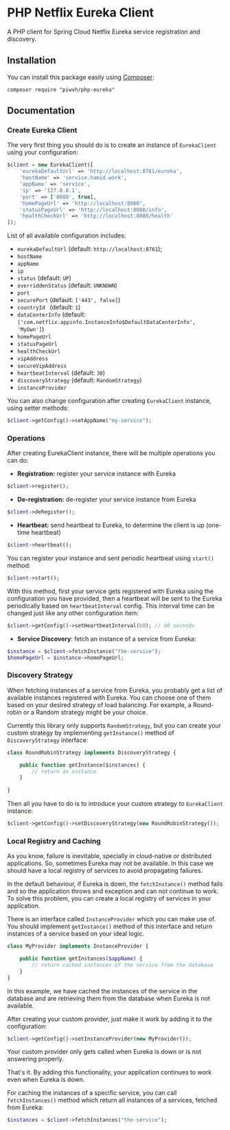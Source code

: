PHP Netflix Eureka Client
=========================
A PHP client for Spring Cloud Netflix Eureka service registration and discovery.


## Installation
You can install this package easily using [Composer](https://getcomposer.org/
):

`composer require "piwvh/php-eureka"`

## Documentation

### Create Eureka Client
The very first thing you should do is to create an instance of `EurekaClient` using your configuration:
```php
$client = new EurekaClient([
    'eurekaDefaultUrl' => 'http://localhost:8761/eureka',
    'hostName' => 'service.hamid.work',
    'appName' => 'service',
    'ip' => '127.0.0.1',
    'port' => ['8080', true],
    'homePageUrl' => 'http://localhost:8080',
    'statusPageUrl' => 'http://localhost:8080/info',
    'healthCheckUrl' => 'http://localhost:8080/health'
]);
```

List of all available configuration includes:

- `eurekaDefaultUrl` (default: `http://localhost:8761`);
- `hostName`
- `appName`
- `ip`
- `status` (default: `UP`)
- `overriddenStatus` (default: `UNKNOWN`)
- `port`
- `securePort` (default: `['443', false]`)
- `countryId ` (default: `1`)
- `dataCenterInfo` (default: `['com.netflix.appinfo.InstanceInfo$DefaultDataCenterInfo', 'MyOwn']`)
- `homePageUrl`
- `statusPageUrl`
- `healthCheckUrl`
- `vipAddress`
- `secureVipAddress`
- `heartbeatInterval` (default: `30`)
- `discoveryStrategy` (default: `RandomStrategy`)
- `instanceProvider`


You can also change configuration after creating `EurekaClient` instance, using setter methods:
```php
$client->getConfig()->setAppName("my-service");
```

### Operations
After creating EurekaClient instance, there will be multiple operations you can do:
- **Registration:** register your service instance with Eureka
```php
$client->register();
```

- **De-registration:** de-register your service instance from Eureka
```php
$client->deRegister();
```

- **Heartbeat:** send heartbeat to Eureka, to determine the client is up (one-time heartbeat)
```php
$client->heartbeat();
```

You can register your instance and sent periodic heartbeat using `start()` method:
```php
$client->start();
```

With this method, first your service gets registered with Eureka using the
configuration you have provided, then a heartbeat will be sent to the Eureka periodically based
on `heartbeatInterval` config. This interval time can be changed just like any other
configuration item:
```php
$client->getConfig()->setHeartbeatInterval(60); // 60 seconds
``` 

- **Service Discovery**: fetch an instance of a service from Eureka:
```php
$instance = $client->fetchInstance("the-service");
$homePageUrl = $instance->homePageUrl;
```

### Discovery Strategy
When fetching instances of a service from Eureka, you probably get a list of available
instances registered with Eureka. You can choose one of them based on your desired strategy
of load balancing. For example, a Round-robin or a Random strategy might be your choice.

Currently this library only supports `RandomStrategy`, but you can create your custom
strategy by implementing `getInstance()` method of `DiscoveryStrategy` interface:

```php
class RoundRobinStrategy implements DiscoveryStrategy {

    public function getInstance($instances) {
        // return an instance
    }
    
}
```

Then all you have to do is to introduce your custom strategy to `EurekaClient` instance:
```php
$client->getConfig()->setDiscoveryStrategy(new RoundRobinStrategy());
```

### Local Registry and Caching
As you know, failure is inevitable, specially in cloud-native
or distributed applications. So, sometimes Eureka may not be available. In this case
we should have a local registry of services to avoid propagating failures.

In the default behaviour, if Eureka is down, the `fetchInstance()` method fails and so
the application throws and exception and can not continue to work. To solve this
problem, you can create a local registry of services in your application.

There is an interface called `InstanceProvider` which you can make use of.
You should implement `getInstance()` method of this interface and return instances
of a service based on your ideal logic.

```php
class MyProvider implements InstanceProvider {

    public function getInstances($appName) { 
        // return cached instances of the service from the database 
    }
}
```

In this example, we have cached the instances of the service in the database and
are retrieving them from the database when Eureka is not available.

After creating your custom provider, just make it work by adding it to the configuration:

```php
$client->getConfig()->setInstanceProvider(new MyProvider());
```

Your custom provider only gets called when Eureka is down or is not answering properly.

That's it. By adding this functionality, your application continues to work even
when Eureka is down.

For caching the instances of a specific service, you can call `fetchInstances()` method
which return all instances of a services, fetched from Eureka:

```php
$instances = $client->fetchInstances("the-service");
```
